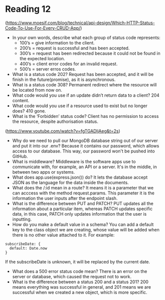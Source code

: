# Reading 12

(https://www.moesif.com/blog/technical/api-design/Which-HTTP-Status-Code-To-Use-For-Every-CRUD-App/)

- In your own words, describe what each group of status code represents:
  - 100’s = give information to the client.
  - 200’s = request is successful and has been accepted.
  - 300’s = request has been redirected because it could not be found in the expected location.
  - 400’s = client error codes for an invalid request.
  - 500’s = server erros codes.
- What is a status code 202? Request has been accepted, and it will be finish in the future(promise), as it is asynchronous.
- What is a status code 308? Permanent redirect where the resource will be located from now on.
- What code would you use if an update didn’t return data to a client? 204 content.
- What code would you use if a resource used to exist but no longer does? 410 gone.
- What is the ‘Forbidden’ status code? Client has no permission to access the resource, despite authorisation status.

(https://www.youtube.com/watch?v=fgTGADljAeg&t=2s)

- Why do we need to pull our MongoDB database string out of our server and put it into our .env? Because it contains our password, which allows access to our database. This way, our password won't be pushed into GitHub.
- What is middleware? Middleware is the software apps use to communicate with, for example, an API or a server. It's in the middle, in between two apps or systems.
- What does app.use(express.json()) do? It lets the database accept JSON as the language for the data inside the documents.
- What does the /:id mean in a route? It means it is a parameter that we can acccess with the method request.params. This parameter it is the information the user inputs after the endpoint slash.
- What is the difference between PUT and PATCH? PUT updates all the information about a particular item, whereas PATCH updates specific data, in this case, PATCH only updates information that the user is inputting.
- How do you make a default value in a schema? You can add a default key to the class object we are creating, whose value will be added when there is no other value attached to it. For example:

```
subscribeDate: {
  default: Date.now
}
```

If the subscribeDate is unknown, it will be replaced by the current date.

- What does a 500 error status code mean? There is an error on the server or database, which caused the request not to work.
- What is the difference between a status 200 and a status 201? 200 means everything was successful in general, and 201 means we are successful when we created a new object, which is more specific.
